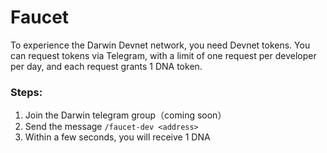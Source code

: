# Faucet

To experience the Darwin Devnet network, you need Devnet tokens. You can request tokens via Telegram, with a limit of one request per developer per day, and each request grants 1 DNA token.

### Steps:

1. Join the Darwin telegram group（coming soon）
2. Send the message `/faucet-dev <address>`
3. Within a few seconds, you will receive 1 DNA
